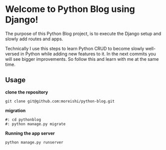 # Welcome to Python Blog using Django!

The purpose of this Python Blog project, is to execute the Django setup and slowly add routes and apps.

Technically I use this steps to learn Python CRUD to become slowly well-versed in Python while adding new features to it. In the next commits you will see bigger improvements. So follow this and learn with me at the same time.

## Usage

**clone the repository**
``` 
git clone git@github.com:moreishi/python-blog.git
```
**migration**
```
#: cd pythonblog
#: python manage.py migrate
```
**Running the app server**
```
python manage.py runserver
```
